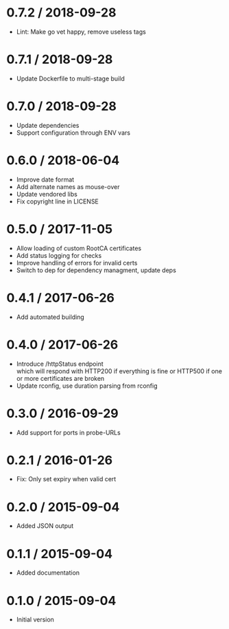 # 0.7.2 / 2018-09-28

  * Lint: Make go vet happy, remove useless tags

# 0.7.1 / 2018-09-28

  * Update Dockerfile to multi-stage build

# 0.7.0 / 2018-09-28

  * Update dependencies
  * Support configuration through ENV vars

# 0.6.0 / 2018-06-04

  * Improve date format
  * Add alternate names as mouse-over
  * Update vendored libs
  * Fix copyright line in LICENSE

# 0.5.0 / 2017-11-05

  * Allow loading of custom RootCA certificates
  * Add status logging for checks
  * Improve handling of errors for invalid certs
  * Switch to dep for dependency managment, update deps

# 0.4.1 / 2017-06-26

  * Add automated building

# 0.4.0 / 2017-06-26

  * Introduce /httpStatus endpoint  
    which will respond with HTTP200 if everything is fine or HTTP500 if one or more certificates are broken
  * Update rconfig, use duration parsing from rconfig

# 0.3.0 / 2016-09-29

  * Add support for ports in probe-URLs

0.2.1 / 2016-01-26
==================

  * Fix: Only set expiry when valid cert

0.2.0 / 2015-09-04
==================

  * Added JSON output

0.1.1 / 2015-09-04
==================

  * Added documentation

0.1.0 / 2015-09-04
==================

  * Initial version